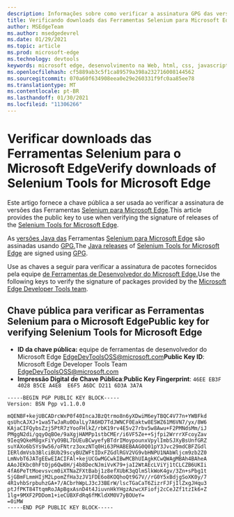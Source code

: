 ```yaml
---
description: Informações sobre como verificar a assinatura GPG das versões selenium Tools para Microsoft Edge.
title: Verificando downloads das Ferramentas Selenium para Microsoft Edge
author: MSEdgeTeam
ms.author: msedgedevrel
ms.date: 01/29/2021
ms.topic: article
ms.prod: microsoft-edge
ms.technology: devtools
keywords: microsoft edge, desenvolvimento na Web, html, css, javascript, desenvolvedor, webdriver, selenium, teste, ferramentas, automação, teste
ms.openlocfilehash: cf5889ab3c5f1ca89579a398a232716008144562
ms.sourcegitcommit: 070a60f634908eea0e29e260331f9fc0aa85ee78
ms.translationtype: MT
ms.contentlocale: pt-BR
ms.lasthandoff: 01/30/2021
ms.locfileid: "11306266"
---
```

# <span data-ttu-id="47a9c-104">Verificar downloads das Ferramentas Selenium para o Microsoft Edge</span><span class="sxs-lookup"><span data-stu-id="47a9c-104">Verify downloads of Selenium Tools for Microsoft Edge</span></span>  

<span data-ttu-id="47a9c-105">Este artigo fornece a chave pública a ser usada ao verificar a assinatura de versões das Ferramentas [Selenium para Microsoft Edge][GithubMicrosoftEdgeSeleniumToolsReleases].</span><span class="sxs-lookup"><span data-stu-id="47a9c-105">This article provides the public key to use when verifying the signature of releases of the [Selenium Tools for Microsoft Edge][GithubMicrosoftEdgeSeleniumToolsReleases].</span></span>  

<span data-ttu-id="47a9c-106">As [versões Java das][MavernSearchArtifactComMicrosoftEdgeMsedgeSeleniumToolsJava] Ferramentas [Selenium para Microsoft Edge][GithubMicrosoftEdgeSeleniumToolsReleases] são assinadas usando [GPG.][Gnupg]</span><span class="sxs-lookup"><span data-stu-id="47a9c-106">The [Java releases][MavernSearchArtifactComMicrosoftEdgeMsedgeSeleniumToolsJava] of [Selenium Tools for Microsoft Edge][GithubMicrosoftEdgeSeleniumToolsReleases] are signed using [GPG][Gnupg].</span></span>  

<span data-ttu-id="47a9c-107">Use as chaves a seguir para verificar a assinatura de pacotes fornecidos pela equipe [de Ferramentas de Desenvolvedor do Microsoft Edge.][TwitterEdgeDevTools]</span><span class="sxs-lookup"><span data-stu-id="47a9c-107">Use the following keys to verify the signature of packages provided by the [Microsoft Edge Developer Tools team][TwitterEdgeDevTools].</span></span>  

## <span data-ttu-id="47a9c-108">Chave pública para verificar as Ferramentas Selenium para o Microsoft Edge</span><span class="sxs-lookup"><span data-stu-id="47a9c-108">Public key for verifying Selenium Tools for Microsoft Edge</span></span>  

*   <span data-ttu-id="47a9c-109">**ID da chave pública:** equipe de ferramentas de desenvolvedor do Microsoft Edge [EdgeDevToolsOSS@microsoft.com](mailto:edgedevtoolsoss@microsoft.com)</span><span class="sxs-lookup"><span data-stu-id="47a9c-109">**Public Key ID**: Microsoft Edge Developer Tools Team [EdgeDevToolsOSS@microsoft.com](mailto:edgedevtoolsoss@microsoft.com)</span></span>  
*   <span data-ttu-id="47a9c-110">**Impressão Digital de Chave Pública**:</span><span class="sxs-lookup"><span data-stu-id="47a9c-110">**Public Key Fingerprint**:</span></span> `46EE EB3F 4028 B5CE A4E8  E6F5 A6DC D211 6D3A 3A7A`  

```output
-----BEGIN PGP PUBLIC KEY BLOCK-----
Version: BSN Pgp v1.1.0.0

mQENBF+kejUBCADrcWxP0f40IncaJBzQtrmo8n6yXDwiM6eyTBQC4V77n+YWBFkd
qsUhcAJXJ+1wa5TwJaRu0OalLy7A6HD7TdJWNCF0Eaktw8ESWZ61M6VN7/yx/8W6
KAjaCIFQybsZzj5PtR7zYooFHlkZ/rbK19rv4E5v27rbv5w8Awu+F2PMNdsMm/iJ
PMggN2di/gqyOqBOe/9aXgjHAMPp1stbCMEr/i6VF5Ze++Sjfpi2WrrrXFcoyZav
9Ieq9QkeM8gxFiYyO9BL7bUEuBCwyefyBTdrIMoypounxVpylImbSJXyBsUnfGRZ
suYAXo6bSYs9w56/oFNtrz3oxzNTq0Hi63PHABEBAAG0Q01pY3Jvc29mdCBFZGdl
IERldmVsb3BlciBUb29scyBUZWFtIDxFZGdlRGV2VG9vbHNPU1NAbWljcm9zb2Z0
LmNvbT6JATgEEwEIACIFAl+kejUCGwMGCwkIBwMCBhUIAgkKCwQWAgMBAh4BAheA
AAoJEKbc0hFtOjp6Qw8H/j4b8DecNJmiVvK79+jaI2WtAEcLViYj1tCLCZB6UKIi
4fA6PeTtMoevsvcm0iXTNaZFXtBabj1z8efXUbK3qQlmSlkWoK4gv/3Zn+sPbg1t
SjGBmFLmmHIjM2LpomZfHa3zJV1FDE6o8KOQhoQt9G7V//rG0Y5xBdjgSoXK0y/7
4R1vhbSrpbuhzGA+7/ACbrhWpLJ3cJ3BErW/lscTGaCaT6ZizrFJFjIlZxgJHqu3
ptJfPKT84TtqmRoJApBgxAsnD4t4JiuvnHkYHgzAzwcXFiofj2cCeJZf1tzIk6+Z
1lg+9MXF2PDDom1+ieCUBXFdRq6fMKldXM0V7yBOUeY=
=0iMW
-----END PGP PUBLIC KEY BLOCK-----
```  

<!-- links -->  

[GithubMicrosoftEdgeSeleniumToolsReleases]: https://github.com/microsoft/edge-selenium-tools/releases "microsoft/edge-selenium-tools | GitHub"  

[Gnupg]: https://gnupg.org "O | Rúptico"  

[MavernSearchArtifactComMicrosoftEdgeMsedgeSeleniumToolsJava]:https://search.maven.org/artifact/com.microsoft.edge/msedge-selenium-tools-java "com.microsoft.edge:msedge-selenium-tools-java | sonatype Maven Central Repository Search"  

[TwitterEdgeDevTools]: https://twitter.com/edgedevtools "Microsoft Edge DevTools | Twitter"  
